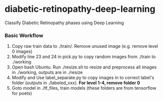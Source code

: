 # diabetic-retinopathy-deep-learning
Classify Diabetic Retinopathy phases using Deep Learning

### Basic Workflow

1. Copy raw train data to ./train/. Remove unused image (e.g. remove level 0 images)
2. Modify line 23 and 24 in pick.py to copy random images from ./train to ./working
3. Open bash Ubuntu. Run ./resize.sh to resize and preprocess all images in ./working, outputs are in ./resize
4. Modify and Use label_separate.py to copy images in to correct label's folder (outputs in ./labeled_xxx).
     **For level 1-4, remove folder 0**   
5. Goto model in ./tf_files, train models (these folders are from tensorflow for poets)
